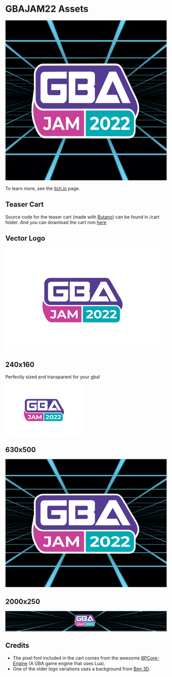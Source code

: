 # GBAJAM22 Assets

<p align="center"> <img src="assets/630x500.png" height=500> </p>

To learn more, see the [itch.io](https://itch.io/jam/gbajam22) page.

## Teaser Cart

Source code for the teaser cart (made with [Butano](https://github.com/GValiente/butano)) can be found in /cart folder. And you can download the cart rom [here](https://github.com/gbajam22/gbajam22.github.io/releases/download/cart/cart.gba)

## Vector Logo

![](assets/vector.svg)

## 240x160

Perfectly sized and transparent for your gba!

![](assets/240x160_transparent_snap.png)


## 630x500

![](assets/630x500.png)

## 2000x250

![](assets/2000x250.png)

## Credits

+ The pixel font included in the cart comes from the awesome [BPCore-Engine](https://github.com/evanbowman/BPCore-Engine) (A GBA game engine that uses Lua).
+ One of the older logo variations uses a background from [Ben 3D](https://www.youtube.com/watch?v=xaeIuEY-jNo).